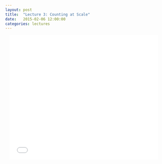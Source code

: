 ```yaml
---
layout: post
title:  "Lecture 3: Counting at Scale"
date:   2015-02-06 12:00:00
categories: lectures
---
```


<center>
<iframe src="//www.slideshare.net/slideshow/embed_code/44409606" width="476" height="400" frameborder="0" marginwidth="0" marginheight="0" scrolling="no"></iframe>
</center>
